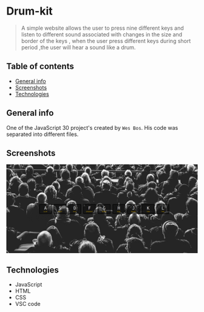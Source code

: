 # Drum-kit 

> A simple website allows the user to press nine different keys and listen to different sound associated with changes in the size and border of the keys , when the user press different keys during short period  ,the user will hear a sound like a drum. 

## Table of contents
* [General info](#general-info)
* [Screenshots](#screenshots)
* [Technologies](#technologies)


## General info

One of the JavaScript 30 project's created by `Wes Bos`. His code was separated into different files.

## Screenshots
![Example screenshot](img/screenShot.png)

## Technologies
* JavaScript
* HTML
* CSS
* VSC code